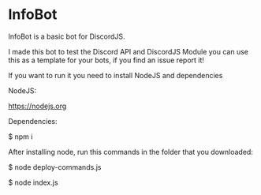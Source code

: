 # InfoBot
InfoBot is a basic bot for DiscordJS.

I made this bot to test the Discord API and DiscordJS Module
you can use this as a template for your bots, if you find an issue report it!

If you want to run it you need to install NodeJS and dependencies

NodeJS:

https://nodejs.org

Dependencies:

$ npm i



After installing node, run this commands in the folder that you downloaded:


$ node deploy-commands.js

$ node index.js

